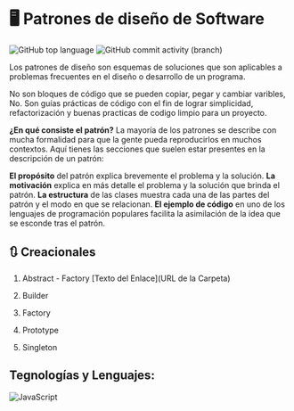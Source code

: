# 🖥️ Patrones de diseño de Software

![GitHub top language](https://img.shields.io/github/languages/top/Nath-Maya/design-patterns?color=yellow) ![GitHub commit activity (branch)](https://img.shields.io/github/commit-activity/t/Nath-Maya/design-patterns?color=green)

Los patrones de diseño son esquemas de soluciones que son aplicables a problemas frecuentes en el diseño o desarrollo de un programa. 

No son bloques de código que se pueden copiar, pegar y cambiar varibles, No. Son guías prácticas de código con el fin de lograr simplicidad, refactorización y buenas practicas de codigo limpio para un proyecto. 

**¿En qué consiste el patrón?**
La mayoría de los patrones se describe con mucha formalidad para que la gente pueda reproducirlos en muchos contextos. Aquí tienes las secciones que suelen estar presentes en la descripción de un patrón:

**El propósito** del patrón explica brevemente el problema y la solución.
**La motivación** explica en más detalle el problema y la solución que brinda el patrón.
**La estructura** de las clases muestra cada una de las partes del patrón y el modo en que se relacionan.
**El ejemplo de código** en uno de los lenguajes de programación populares facilita la asimilación de la idea que se esconde tras el patrón.


## 🔃 Creacionales

1. Abstract - Factory 
   [Texto del Enlace](URL de la Carpeta)

2. Builder

3. Factory

4. Prototype

5. Singleton




## Tegnologías y Lenguajes:

![JavaScript](https://img.shields.io/badge/javascript-%23323330.svg?style=for-the-badge&logo=javascript&logoColor=%23F7DF1E)
